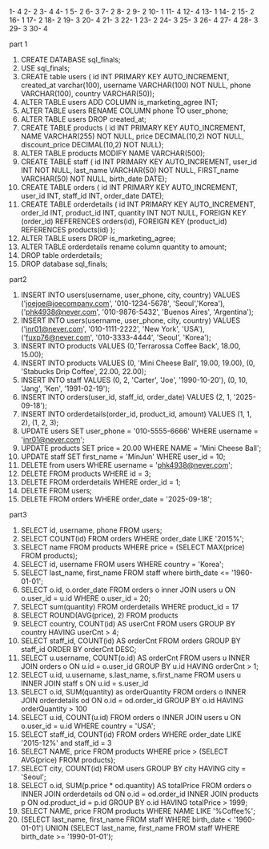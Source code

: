 1- 4
2- 2
3- 4
4- 1
5- 2
6- 3
7- 2
8- 2
9- 2
10- 1
11- 4
12- 4
13- 1
14- 2
15- 2
16- 1
17- 2
18- 2
19- 3
20- 4
21- 3
22- 1
23- 2
24- 3
25- 3
26- 4
27- 4
28- 3
29- 3
30- 4

part 1
1. CREATE DATABASE sql_finals;
2. USE sql_finals;
3. CREATE table users (
id INT PRIMARY KEY AUTO_INCREMENT,
created_at varchar(100),
username VARCHAR(100) NOT NULL,
phone VARCHAR(100),
country VARCHAR(50));
4. ALTER TABLE users
ADD COLUMN is_marketing_agree INT;
5. ALTER TABLE users
RENAME COLUMN phone TO user_phone;
6. ALTER TABLE users
DROP created_at;
7. CREATE TABLE products (
id INT PRIMARY KEY AUTO_INCREMENT,
NAME VARCHAR(255) NOT NULL,
price DECIMAL(10,2) NOT NULL,
discount_price DECIMAL(10,2) NOT NULL);
8. ALTER TABLE products
MODIFY NAME VARCHAR(500);
9. CREATE TABLE staff (
id INT PRIMARY KEY AUTO_INCREMENT,
user_id INT NOT NULL,
last_name VARCHAR(50) NOT NULL,
FIRST_name VARCHAR(50) NOT NULL,
birth_date DATE);
10. CREATE TABLE orders (
id INT PRIMARY KEY AUTO_INCREMENT,
user_id INT,
staff_id INT,
order_date DATE);
11. CREATE TABLE orderdetails (
id INT PRIMARY KEY AUTO_INCREMENT,
order_id INT,
product_id INT,
quantity INT NOT NULL,
FOREIGN KEY (order_id) REFERENCES orders(id),
FOREIGN KEY (product_id) REFERENCES products(id)
);
12. ALTER TABLE users
DROP is_marketing_agree;
13. ALTER TABLE orderdetails
rename column quantity to amount;
14. DROP table orderdetails;
15. DROP database sql_finals;

part2
1. INSERT INTO users(username, user_phone, city, country)
VALUES ('joejoe@joecompany.com', '010-1234-5678', 'Seoul','Korea'),
('phk4938@never.com', '010-9876-5432', 'Buenos Aires', 'Argentina');
2. INSERT INTO users(username, user_phone, city, country)
VALUES ('inr01@never.com', '010-1111-2222', 'New York', 'USA'),
('fuxp76@never.com', '010-3333-4444', 'Seoul', 'Korea');
3. INSERT INTO products
VALUES (0,'Terrarossa Coffee Back', 18.00, 15.00);
4. INSERT INTO products
VALUES (0, 'Mini Cheese Ball', 19.00, 19.00),
(0, 'Stabucks Drip Coffee', 22.00, 22.00);
5. INSERT INTO staff
VALUES (0, 2, 'Carter', 'Joe', '1990-10-20'),
(0, 10, 'Jang', 'Ken', '1991-02-19');
6. INSERT INTO orders(user_id, staff_id, order_date)
VALUES (2, 1, '2025-09-18'); 
7. INSERT INTO orderdetails(order_id, product_id, amount)
VALUES 
	(1, 1, 2), 
	(1, 2, 3); 
8. UPDATE users
SET user_phone = '010-5555-6666'
WHERE username = 'inr01@never.com';
9. UPDATE products
SET price = 20.00
WHERE NAME = 'Mini Cheese Ball';
10. UPDATE staff
SET first_name = 'MinJun'
WHERE user_id = 10;
11. DELETE from users
WHERE username = 'phk4938@never.com';
12. DELETE FROM products
WHERE id = 3;
13. DELETE FROM orderdetails
WHERE order_id = 1;
14. DELETE FROM users;
15. DELETE FROM orders
WHERE order_date = '2025-09-18';

part3 
1. SELECT id, username, phone 
FROM users;
2. SELECT COUNT(id)
FROM orders
WHERE order_date LIKE '2015%';
3. SELECT name
FROM products
WHERE price = (SELECT MAX(price) FROM products);
4. SELECT id, username
FROM users
WHERE country = 'Korea';
5. SELECT last_name, first_name
FROM staff 
where birth_date <= '1960-01-01';
6. SELECT o.id, o.order_date
FROM orders o inner JOIN users u
ON o.user_id = u.id
WHERE o.user_id = 20;
7. SELECT sum(quantity)
FROM orderdetails
WHERE product_id = 17
8. SELECT ROUND(AVG(price), 2) 
FROM products
9. SELECT country, COUNT(id) AS userCnt
FROM users
GROUP BY country
HAVING userCnt > 4;
10. SELECT staff_id, COUNT(id) AS orderCnt
FROM orders
GROUP BY staff_id
ORDER BY orderCnt DESC;
11. SELECT u.username, COUNT(o.id) AS orderCnt
FROM users u INNER JOIN orders o
ON u.id = o.user_id
GROUP BY u.id
HAVING orderCnt > 1;
12. SELECT u.id, u.username, s.last_name, s.first_name
FROM users u INNER JOIN staff s 
ON u.id = s.user_id
13. SELECT o.id, SUM(quantity) as orderQuantity
FROM orders o INNER JOIN orderdetails od
ON o.id = od.order_id
GROUP BY o.id
HAVING orderQuantity > 100
14. SELECT u.id, COUNT(u.id)
FROM orders o INNER JOIN users u
ON o.user_id = u.id
WHERE country = 'USA';
15. SELECT staff_id, COUNT(id)
FROM orders
WHERE 
	order_date LIKE '2015-12%'
	and
	staff_id = 3
16. SELECT NAME, price
FROM products
WHERE price > (SELECT AVG(price) FROM products); 
17. SELECT city, COUNT(id)
FROM users 
GROUP BY city
HAVING city = 'Seoul';
18. SELECT o.id, SUM(p.price * od.quantity) AS totalPrice
FROM orders o INNER JOIN orderdetails od
ON o.id = od.order_id
INNER JOIN products p
ON od.product_id = p.id
GROUP BY o.id
HAVING totalPrice > 1999;
19. SELECT NAME, price
FROM products
WHERE NAME LIKE '%Coffee%';
20. (SELECT last_name, first_name
FROM staff
WHERE birth_date < '1960-01-01')
UNION
(SELECT last_name, first_name
FROM staff
WHERE birth_date >= '1990-01-01');